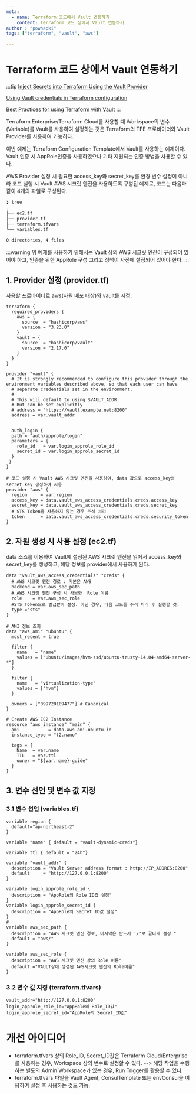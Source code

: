 ```yaml
---
meta:
  - name: Terraform 코드에서 Vault 연동하기
    content: Terraform 코드 상에서 Vault 연동하기
author : "powhapki"
tags: ["terraform", "vault", "aws"]

---
```


# Terraform 코드 상에서 Vault 연동하기

:::tip
[Inject Secrets into Terraform Using the Vault Provider](https://learn.hashicorp.com/tutorials/terraform/secrets-vault?in=vault/secrets-management)

[Using Vault credentials in Terraform configuration](https://registry.terraform.io/providers/hashicorp/vault/latest/docs#using-vault-credentials-in-terraform-configuration)

[Best Practices for using Terraform with Vault](https://www.youtube.com/watch?v=fOybhcbuxJ0) 
:::

Terraform Enterprise/Terraform Cloud를 사용할 때 Workspace의 변수(Variable)를 Vault를 사용하여 설정하는 것은 Terraform의 TFE 프로바이더와 Vault Provider를 사용하여 가능하다.

이번 예제는 Terraform Configuration Template에서 Vault를 사용하는 예제이다. Vault 인증 시 AppRole인증을 사용하였으나 기타 지원되는 인증 방법을 사용할 수 있다.

AWS Provider 설정 시 필요한 access_key와 secret_key를 환경 변수 설정이 아니라 코드 실행 시 Vault AWS 시크릿 엔진을 사용하도록 구성된 예제로, 코드는 다음과 같이 4개의 파일로 구성된다.

```bash
❯ tree
.
├── ec2.tf
├── provider.tf
├── terraform.tfvars
└── variables.tf

0 directories, 4 files
```

:::warning
위 예제를 사용하기 위해서는 Vault 상의 AWS 시크릿 엔진이 구성되어 있어야 하고, 인증을 위한 AppRole 구성 그리고 정책이 사전에 설정되어 있어야 한다.
:::

## 1. Provider 설정 (provider.tf)
사용할 프로바이더로 aws(자원 배포 대상)와 vault를 지정.


```hcl
terraform {
  required_providers {
    aws = {
      source  = "hashicorp/aws"
      version = "3.23.0"
    }
    vault = {
      source  = "hashicorp/vault"
      version = "2.17.0"
    }
  }
}

provider "vault" {
  # It is strongly recommended to configure this provider through the environment variables described above, so that each user can have
  # separate credentials set in the environment.
  #
  # This will default to using $VAULT_ADDR
  # But can be set explicitly
  # address = "https://vault.example.net:8200"
  address = var.vault_addr

  
  auth_login {
  path = "auth/approle/login"
  parameters = {
    role_id   = var.login_approle_role_id
    secret_id = var.login_approle_secret_id
  }
 }
}

# 코드 실행 시 Vault AWS 시크릿 엔진을 사용하여, data 값으로 access_key와 secret_key 생성하여 사용
provider "aws" {
  region     = var.region
  access_key = data.vault_aws_access_credentials.creds.access_key
  secret_key = data.vault_aws_access_credentials.creds.secret_key
  # STS Token을 사용하지 않는 경우 주석 처리
  token      = data.vault_aws_access_credentials.creds.security_token
}

```

## 2. 자원 생성 시 사용 설정 (ec2.tf)
data 소스를 이용하여 Vault에 설정된 AWS 시크릿 엔진을 읽어서 access_key와 secret_key를 생성하고, 해당 정보를 provider에서 사용하게 된다.

```hcl
data "vault_aws_access_credentials" "creds" {
  # AWS 시크릿 엔진 경로 : 기본은 AWS
  backend = var.aws_sec_path
  # AWS 시크릿 엔진 구성 시 사용한  Role 이름
  role    = var.aws_sec_role
  #STS Token으로 발급받아 설정. 아닌 경우, 다음 코드를 주석 처리 후 실행할 것.
  type ="sts"
}

# AMI 정보 조회
data "aws_ami" "ubuntu" {
  most_recent = true

  filter {
    name   = "name"
    values = ["ubuntu/images/hvm-ssd/ubuntu-trusty-14.04-amd64-server-*"]
  }

  filter {
    name   = "virtualization-type"
    values = ["hvm"]
  }

  owners = ["099720109477"] # Canonical
}

# Create AWS EC2 Instance
resource "aws_instance" "main" {
  ami           = data.aws_ami.ubuntu.id
  instance_type = "t2.nano"

  tags = {
    Name  = var.name
    TTL   = var.ttl
    owner = "${var.name}-guide"
  }
}
```

## 3. 변수 선언 및 변수 값 지정
### 3.1 변수 선언 (variables.tf)


```hcl
variable region {
  default="ap-northeast-2"
}

variable "name" { default = "vault-dynamic-creds"}

variable ttl { default = "24h"}

variable "vault_addr" {
  description = "Vault Server address format : http://IP_ADDRES:8200"
  default     = "http://127.0.0.1:8200"
}

variable login_approle_role_id {
  description = "AppRole의 Role ID값 설정"
}
variable login_approle_secret_id {
  description = "AppRole의 Secret ID값 설정"
}
# 
variable aws_sec_path {
  description = "AWS 시크릿 엔진 경로, 마지막은 반드시 '/'로 끝나게 설정."
  default = "aws/"
}

variable aws_sec_role {
  description = "AWS 시크릿 엔진 상의 Role 이름"
  default ="VAULT상에 생성된 AWS시크릿 엔진의 Role이름"
}
```

### 3.2 변수 값 지정 (terraform.tfvars)

```hcl
vault_addr="http://127.0.0.1:8200" 
login_approle_role_id="AppRole의 Role_ID값"
login_approle_secret_id="AppRole의 Secret_ID값" 

```

# 개선 아이디어
- terraform.tfvars 상의 Role_ID, Secret_ID값은 Terraform Cloud/Enterprise를 사용하는 경우, Workspace 상의 변수로 설정할 수 있다. --> 해당 작업을 수행하는 별도의 Admin Workspace가 있는 경우, Run Trigger를 활용할 수 있다.
- terraform.tfvars 파일을 Vault Agent, ConsulTemplate 또는 envConsul을 이용하여 설정 후 사용하는 것도 가능.


